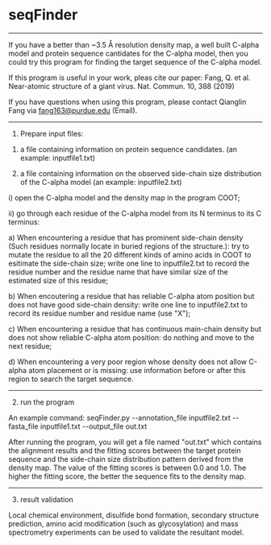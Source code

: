 # seqFinder
****************
If you have 
    a better than ~3.5 Å resolution density map,
    a well built C-alpha model
    and protein sequence cantidates for the C-alpha model, 
then you could try this program for finding the target sequence of the C-alpha model.

If this program is useful in your work, pleas cite our paper: 
Fang, Q. et al. Near-atomic structure of a giant virus. Nat. Commun. 10, 388 (2019)

If you have questions when using this program, please contact Qianglin Fang via fang163@purdue.edu (Email).




****************
1. Prepare input files:

1) a file containing information on protein sequence candidates. (an example: inputfile1.txt)

2) a file containing information on the observed side-chain size distribution of the C-alpha model (an example: inputfile2.txt)

i) open the C-alpha model and the density map in the program COOT;

ii) go through each residue of the C-alpha model from its N terminus to its C terminus:

a) When encountering a residue that has prominent side-chain density (Such residues normally locate in buried regions of the structure.):
    try to mutate the residue to all the 20 different kinds of amino acids in COOT to esitimate the side-chain size;
    write one line to inputfile2.txt to record the residue number and the residue name that have similar size of the estimated size of this residue;

b) When encoutering a residue that has reliable C-alpha atom position but does not have good side-chain density:
    write one line to inputfile2.txt to record its residue number and residue name (use "X");

c) When encountering a residue that has continuous main-chain density but does not show reliable C-alpha atom position:
    do nothing and move to the next residue;

d) When encountering a very poor region whose density does not allow C-alpha atom placement or is missing:
    use information before or after this region to search the target sequence.
    
    
    

****************
2. run the program

An example command: seqFinder.py --annotation_file inputfile2.txt --fasta_file inputfile1.txt --output_file out.txt

After running the program, you will get a file named "out.txt" which contains the alignment results and the fitting scores between the target protein sequence and the side-chain size distribution pattern derived from the density map. The value of the fitting scores is between 0.0 and 1.0. The higher the fitting score, the better the sequence fits to the density map.




****************
3. result validation

Local chemical environment, disulfide bond formation, secondary structure prediction, amino acid modification (such as glycosylation) and mass spectrometry experiments can be used to validate the resultant model.
